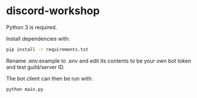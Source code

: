 # discord-workshop
Python 3 is required.

Install dependencies with:
```bash
pip install -r requirements.txt
```

Rename .env.example to .env and edit its contents to be your own bot token and test guild/server ID.

The bot client can then be run with:
```bash
python main.py
```